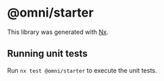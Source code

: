 # @omni/starter

This library was generated with [Nx](https://nx.dev).

## Running unit tests

Run `nx test @omni/starter` to execute the unit tests.
